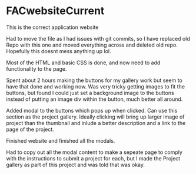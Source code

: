 # FACwebsiteCurrent
This is the correct application website

Had to move the file as I had issues with git commits, so I have replaced old Repo with this one and moved everything across and deleted old repo. Hopefully this doesnt mess anything up lol.

Most of the HTML and basic CSS is done, and now need to add functionality to the page.





Spent about 2 hours making the buttons for my gallery work but seem to have that done and working now. Was very tricky getting images to fit the buttons, but found I could just set a background image to the buttons instead of putting an image div within the button, much better all around.


Added modal to the buttons which pops up when clicked. Can use this section as the project gallery. Ideally clicking will bring up larger image of project than the thumbnail and inlude a better description and a link to the page of the project.



Finished website and finished all the modals.


Had to copy out all the modal content to make a sepeate page to comply with the instructions to submit a project for each, but I made the Project gallery as part of this project and was told that was okay. 
